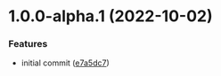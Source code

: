 # 1.0.0-alpha.1 (2022-10-02)


### Features

* initial commit ([e7a5dc7](https://github.com/jyunhanlin/react-until-interactive/commit/e7a5dc7336b21f9c9942ab8f3d7dd59f686228ca))
